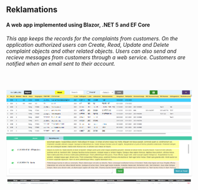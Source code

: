 <h2 align="left">Reklamations</h2>

<h4 align="left">A web app implemented using Blazor, .NET 5 and EF Core</h4>

<h6 align="left">This app keeps the records for the complaints from customers. On the application authorized users can 
Create, Read, Update and Delete complaint objects and other related objects. Users can also send and recieve messages from customers through a web service.
Customers are notified when an email sent to their account.
</h6>

<br/>

![alt text](RekB.png)
